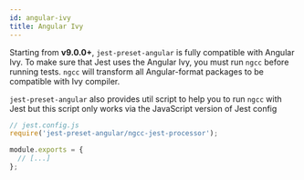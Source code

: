 ```yaml
---
id: angular-ivy
title: Angular Ivy
---
```


Starting from **v9.0.0+**, `jest-preset-angular` is fully compatible with Angular Ivy. To make sure that Jest uses the
Angular Ivy, you must run `ngcc` before running tests. `ngcc` will transform all Angular-format packages to be compatible
with Ivy compiler.

`jest-preset-angular` also provides util script to help you to run `ngcc` with Jest but this script only works via the
JavaScript version of Jest config

```js
// jest.config.js
require('jest-preset-angular/ngcc-jest-processor');

module.exports = {
  // [...]
};
```

